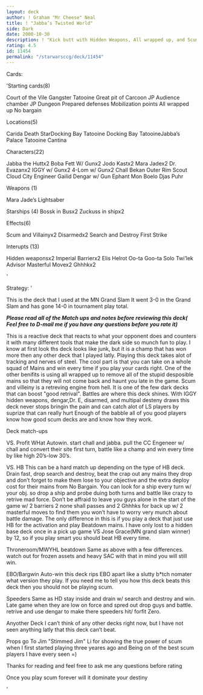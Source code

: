 ```yaml
---
layout: deck
author: ! Graham "Mr Cheese" Neal
title: ! "Jabba’s Twisted World"
side: Dark
date: 2000-10-30
description: ! "Kick butt with Hidden Weapons, All wrapped up, and Scum and villeny with more tricks and traps then you can squirt some at"
rating: 4.5
id: 11454
permalink: "/starwarsccg/deck/11454"
---
```

Cards: 

'Starting cards(8)

Court of the Vile Gangster
Tatooine Great pit of Carcoon
JP Audience chamber
JP Dungeon
Prepared defenses
Mobilization points
All wrapped up
No bargain

Locations(5)

Carida
Death StarDocking Bay
Tatooine Docking Bay
TatooineJabba’s Palace
Tatooine Cantina

Characters(22)

Jabba the Huttx2
Boba Fett W/ Gunx2
Jodo Kastx2
Mara Jadex2
Dr. Evazanx2
IGGY w/ Gunx2
4-Lom w/ Gunx2
Chall Bekan
Outer Rim Scout
Cloud City Engineer
Gailid
Dengar w/ Gun
Ephant Mon
Boelo
Djas Puhr

Weapons (1)

Mara Jade’s Lightsaber

Starships (4)
Bossk in Busx2
Zuckuss in shipx2

Effects(6)

Scum and Villainyx2
Disarmedx2
Search and Destroy
First Strike

Interupts (13)

Hidden weaponsx2
Imperial Barrierx2
Elis Helrot
Oo-ta Goo-ta Solo
Twi’lek Advisor
Masterful Movex2
Ghhhkx2

'

Strategy: '

This is the deck that I used at the MN Grand Slam
It went 3-0 in the Grand Slam and has gone 14-0 in tournament play total.

***Please read all of the Match ups and notes before reviewing this deck( Feel free to D-mail me if you have any questions before you rate it)***

This is a reactive deck that reacts to what your opponent does and counters it with many different tools that make the dark side so munch fun to play.	I know at first look ths deck looks like junk, but it is a champ that has won more then any other deck that I played latly. Playing this deck takes alot of tracking and nerves of steel.  The cool part is that you can take on a whole squad of Mains and win every time if you play your cards right.  One of the other benifits is using all wrapped up to remove all of the stupid desposible mains so that they will not come back and haunt you late in the game.
Scum and villeiny is a retreving engine from hell.
It is one of the few dark decks that can boost "good retrival".
Battles are where this deck shines.  With IGGY hidden weapons, dengar,Dr. E, disarmed, and multipal desteny draws this deck never stops bringin the pain and can catch alot of LS players by suprize that can really hurt
Enough of the babble all of you good players know how good scum decks are and know how they work.


Deck match-ups

VS. Profit  WHat Autowin.  start chall and jabba. pull the CC Engeneer w/ chall and convert their site first turn, battle like a champ and win every time by like high 20’s-low 30’s.

VS. HB	 This can be a hard match up depending on the type of HB deck.	Drain fast, drop search and destroy, beat the crap out any mains they drop and don’t forget to make them lose to your objective and the extra deploy cost for their mains from No Bargain.  You can look for a ship every turn w/ your obj. so drop a ship and probe duing both turns and battle like crazy to retrive mad force.	Don’t be affraid to leave you guys alone in the start of the game w/ 2 barriers 2 none shall passes and 2 Ghhhks for back up w/ 2 masterful moves to find them you won’t have to worry very munch about battle damage.  The only difference in this is if you play a deck that just use HB for the activation and play Beatdown mains.  I have only lost to a hidden base deck once in a pick up game VS Jose Grace(MN grand slam winner) by 12, so if you play smart you should beat HB every time.

Throneroom/MWYHL beatdown  Same as above with a few differences.  watch out for frozen assets and heavy SAC with that in mind you will still win.

EBO/Bargwin  Auto-win this deck rips EBO apart like a slutty b*tch nomater what version they play.  If you need me to tell you how this deck beats this deck then you should not be playing scum.

Speeders  Same as HD stay inside and drain w/ search and destroy and win.  Late game when they are low on force and spred out drop guys and battle. retrive and use dengar to make there speeders hit/ forfit Zero.

Anyother Deck  I can’t think of any other decks right now, but I have not seen anything latly that this deck can’t beat.

Props go To Jim "Stimmed Jim" Li for showing the true power of scum when I first started playing three yeares ago and Being on of the best scum players I have every seen =)

Thanks for reading and feel free to ask me any questions before rating

Once you play scum forever will it dominate your destiny









'
